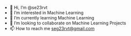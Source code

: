 - 👋 Hi, I’m @se23rvt
- 👀 I’m interested in Machine Learning
- 🌱 I’m currently learning Machine Learning
- 💞️ I’m looking to collaborate on Machine Learning Projects
- 📫 How to reach me seg23rvt@gmail.com

<!---
se23rvt/se23rvt is a ✨ special ✨ repository because its `README.md` (this file) appears on your GitHub profile.
You can click the Preview link to take a look at your changes.
--->
